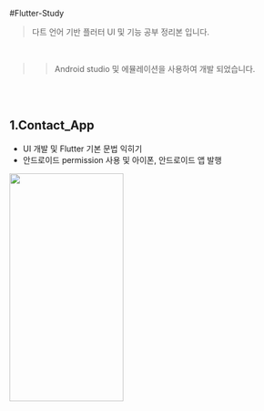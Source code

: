 #Flutter-Study
>다트 언어 기반 플러터 UI 및 기능 공부 정리본 입니다.

<br>

>>Android studio 및 에뮬레이션을 사용하여 개발 되었습니다.


<br><br>
## 1.Contact_App
* UI 개발 및 Flutter 기본 문법 익히기<br>
* 안드로이드 permission 사용 및 아이폰, 안드로이드 앱 발행<br>


<img src="/image_md/Project1.gif" width="200" height="400"/>
